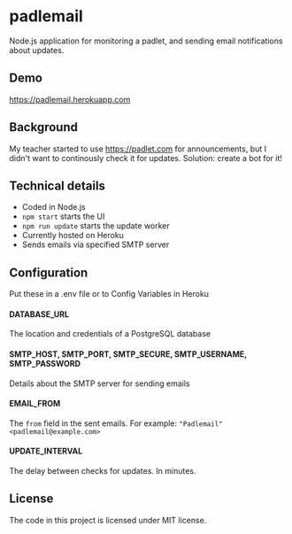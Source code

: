 # padlemail

Node.js application for monitoring a padlet, and sending email notifications about updates.

## Demo

https://padlemail.herokuapp.com

## Background
My teacher started to use https://padlet.com for announcements, but I didn't want to continously check it for updates. Solution: create a bot for it!

## Technical details
- Coded in Node.js
- `npm start` starts the UI
- `npm run update` starts the update worker
- Currently hosted on Heroku
- Sends emails via specified SMTP server

## Configuration
Put these in a .env file or to Config Variables in Heroku

#### DATABASE_URL
The location and credentials of a PostgreSQL database

#### SMTP_HOST, SMTP_PORT, SMTP_SECURE, SMTP_USERNAME, SMTP_PASSWORD
Details about the SMTP server for sending emails

#### EMAIL_FROM
The `from` field in the sent emails. For example: `"Padlemail" <padlemail@example.com>`

#### UPDATE_INTERVAL
The delay between checks for updates. In minutes.

## License
The code in this project is licensed under MIT license.

